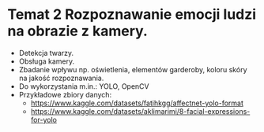 # Temat 2 Rozpoznawanie emocji ludzi na obrazie z kamery.

- Detekcja twarzy.
- Obsługa kamery.
- Zbadanie wpływu np. oświetlenia, elementów garderoby, koloru skóry na jakość rozpoznawania.
- Do wykorzystania m.in.: YOLO, OpenCV
- Przykładowe zbiory danych:
  - https://www.kaggle.com/datasets/fatihkgg/affectnet-yolo-format
  - https://www.kaggle.com/datasets/aklimarimi/8-facial-expressions-for-yolo
